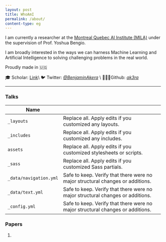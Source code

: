 ```yaml
---
layout: post
title: WhoAmI
permalink: /about/
content-type: eg
---
```


I am currently a researcher at the <a href = "https://www.mila.quebec">Montreal Quebec AI Institute (MILA)</a> under the supervision of Prof. Yoshua Bengio. 

I am broadly interested in the ways we can harness Machine Learning and Artificial Intelligence to solving challenging problems in the real world.

Proudly made in 🇺🇬

🎓 Scholar: <a href="https://scholar.google.com/citations?user=17ixOXkAAAAJ&hl=en">Link</a>\\
🐦 Twitter: <a href = "https://twitter.com/BenjaminAkera"><i>@BenjaminAkera</i></a> \\
👨🏽‍💻Github: <a href = "https://github.com/ak3ra"><i>ak3ra</i></a>

<hr>

### Talks


| Name                   |                                                                                |
| ---------------------- | ------------------------------------------------------------------------------ |
| `_layouts`             | Replace all. Apply edits if you customized any layouts.                        |
| `_includes`            | Replace all. Apply edits if you customized any includes.                       |
| `assets`               | Replace all. Apply edits if you customized stylesheets or scripts.             |
| `_sass`                | Replace all. Apply edits if you customized Sass partials.                      |
| `_data/navigation.yml` | Safe to keep. Verify that there were no major structural changes or additions. |
| `_data/text.yml`       | Safe to keep. Verify that there were no major structural changes or additions. |
| `_config.yml`          | Safe to keep. Verify that there were no major structural changes or additions. |



### Papers

1. 


